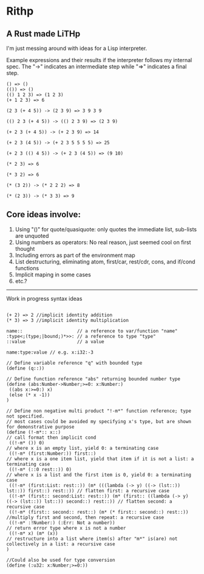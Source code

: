 # Rithp
## A Rust made LiTHp

I'm just messing around with ideas for a Lisp interpreter.

Example expressions and their results if the interpreter follows my internal spec. The "->" indicates an intermediate step while "=>" indicates a final step.
```
() => ()
(()) => ()
(() 1 2 3) => (1 2 3)
(+ 1 2 3) => 6

(2 3 (+ 4 5)) -> (2 3 9) => 3 9 3 9

(() 2 3 (+ 4 5)) -> (() 2 3 9) => (2 3 9)

(+ 2 3 (+ 4 5)) -> (+ 2 3 9) => 14

(+ 2 3 (4 5)) -> (+ 2 3 5 5 5 5) => 25

(+ 2 3 (() 4 5)) -> (+ 2 3 (4 5)) => (9 10)

(* 2 3) => 6

(* 3 2) => 6

(* (3 2)) -> (* 2 2 2) => 8

(* (2 3)) -> (* 3 3) => 9
```

## Core ideas involve:
1. Using "()" for quote/quasiquote: only quotes the immediate list, sub-lists are unquoted
1. Using numbers as operators: No real reason, just seemed cool on first thought
1. Including errors as part of the environment map
1. List destructuring, eliminating atom, first/car, rest/cdr, cons, and if/cond functions
1. Implicit maping in some cases
1. etc.?

---

Work in progress syntax ideas
```

(+ 2) => 2 //implicit identity addition
(* 3) => 3 //implicit identity multiplication

name::                    // a reference to var/function "name"
:type<;(type;|bound;)*>>: // a reference to type "type"
::value                   // a value

name:type:value // e.g. x:i32:-3

// Define variable reference "q" with bounded type
(define (q::))

// Define function reference "abs" returning bounded number type
(define (abs:Number->Number;>=0: x:Number:)
 ((abs x:>=0:) x)
 (else (* x -1))
)

// Define non negative multi product "!-m*" function reference; type not specified. 
// most cases could be avoided my specifying x's type, but are shown for demonstrative purpose
(define (!-m*:: x::)                                                          // call format then implicit cond
 ((!-m* ()) 0)                                                                // where x is an empty list, yield 0: a terminating case
 ((!-m* (first:Number:)) first::)                                             // where x is a one item list, yield that item if it is not a list: a terminating case
 ((!-m* (::0 rest::)) 0)                                                      // where x is a list and the first item is 0, yield 0: a terminating case
 ((!-m* (first:List: rest::)) (m* (((lambda (-> y) ((-> (lst::)) lst::)) first::) rest::)) // flatten first: a recursive case
 ((!-m* (first:: second:List: rest::)) (m* (first:: ((lambda (-> y) ((-> (lst::)) lst::)) second::) rest::)) // flatten second: a recursive case
 ((!-m* (first:: second:: rest::) (m* (* first:: second::) rest::)) //multiply first and second, then repeat: a recursive case
 ((!-m* :!Number:) (:Err: Not a number))                                      // return error type where x is not a number
 ((!-m* x) (m* (x))                                                           // restructure into a list where item(s) after "m*" is(are) not collectively in a list: a recursive case
)

//Could also be used for type conversion
(define (:u32: x:Number;>=0:))


```